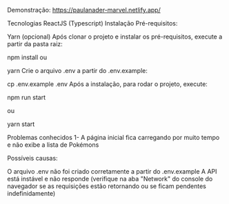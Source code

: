 
Demonstração: https://paulanader-marvel.netlify.app/

Tecnologias
ReactJS (Typescript)
Instalação
Pré-requisitos:

Yarn (opcional)
Após clonar o projeto e instalar os pré-requisitos, execute a partir da pasta raiz:

npm install
ou

yarn
Crie o arquivo .env a partir do .env.example:

cp .env.example .env
Após a instalação, para rodar o projeto, execute:

npm run start

ou

yarn start

Problemas conhecidos
1- A página inicial fica carregando por muito tempo e não exibe a lista de Pokémons

Possíveis causas:

O arquivo .env não foi criado corretamente a partir do .env.example
A API está instável e não responde (verifique na aba "Network" do console do navegador se as requisições estão retornando ou se ficam pendentes indefinidamente)
